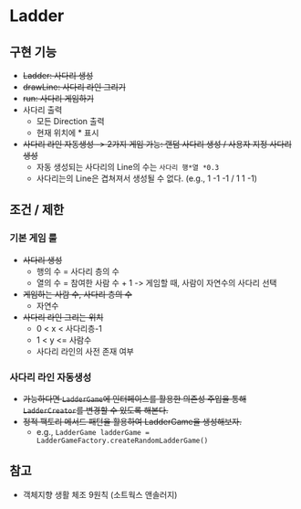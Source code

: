 # Ladder
## 구현 기능

- ~~Ladder: 사다리 생성~~
- ~~drawLine: 사다리 라인 그리기~~
- ~~run: 사다리 게임하기~~
- 사다리 출력
  - 모든 Direction 출력
  - 현재 위치에 * 표시
- ~~사다리 라인 자동생성 -> 2가지 게임 가능: 랜덤 사다리 생성 / 사용자 지정 사다리 생성~~
  - 자동 생성되는 사다리의 Line의 수는 `사다리 행*열 *0.3`
  - 사다리는의 Line은 겹쳐져서 생성될 수 없다. (e.g., 1 -1 -1 / 1 1 -1)

## 조건 / 제한
### 기본 게임 룰
- ~~사다리 생성~~
  - 행의 수 = 사다리 층의 수
  - 열의 수 = 참여한 사람 수 + 1 -> 게임할 때, 사람이 자연수의 사다리 선택
- ~~게임하는 사람 수, 사다리 층의 수~~
  - 자연수
- ~~사다리 라인 그리는 위치~~
  - 0 < x < 사다리층-1
  - 1 < y <= 사람수
  - 사다리 라인의 사전 존재 여부

### 사다리 라인 자동생성
- ~~가능하다면 `LadderGame`에 인터페이스를 활용한 의존성 주입을 통해 `LadderCreator`를 변경할 수 있도록 해본다.~~
- ~~정적 팩토리 메서드 패턴을 활용하여 LadderGame을 생성해보자.~~
  - e.g., `LadderGame ladderGame = LadderGameFactory.createRandomLadderGame()`

## 참고
- 객체지향 생활 체조 9원칙 (소트웍스 앤솔러지)